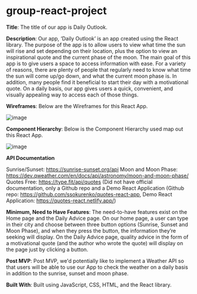 # group-react-project

**Title**: The title of our app is Daily Outlook.

**Description**: Our app, ‘Daily Outlook’ is an app created using the React library. The purpose of the app is to allow users to view what time the sun will rise and set depending on their location, plus the option to view an inspirational quote and the current phase of the moon. The main goal of this app is to give users a space to access information with ease. For a variety of reasons, there are plenty of people that regularly need to know what time the sun will come up/go down, and what the current moon phase is. In addition, many people find it beneficial to start their day with a motivational quote. On a daily basis, our app gives users a quick, convenient, and visually appealing  way to access each of those things.


**Wireframes**: Below are the Wireframes for this React App.


![image](https://user-images.githubusercontent.com/105788615/184565173-c8955e71-8e3a-48a3-ba5c-f10dcd91c884.png)


**Component Hierarchy**: Below is the Component Hierarchy used map out this React App.

![image](https://user-images.githubusercontent.com/105788615/184565248-d43ab0a5-dbcb-42ba-b349-cd8699cd7ef0.png)


**API Documentation**

Sunrise/Sunset: https://sunrise-sunset.org/api 
Moon and Moon Phase: https://dev.qweather.com/en/docs/api/astronomy/moon-and-moon-phase/ 
Quotes Free: https://type.fit/api/quotes (Did not have official documentation, only a Github repo and a Demo React Application 
(Github repo: https://github.com/ssokurenko/quotes-react-app, 
Demo React Application: https://quotes-react.netlify.app/) 


**Minimum, Need to Have Features**: The need-to-have features exist on the Home page and the Daily Advice page. On our home page, a user can type in their city and choose between three button options (Sunrise, Sunset and Moon Phase), and when they press the button, the information they’re seeking will display. On the Daily Advice page, quality advice in the form of a motivational quote (and the author who wrote the quote) will display on the page just by clicking a button.

**Post MVP**: Post MVP, we'd potentially like to implement a Weather API so that users will be able to use our App to check the weather on a daily basis in addition to the sunrise, sunset and moon phase.

**Built With**: Built using JavaScript, CSS, HTML, and the React library.
